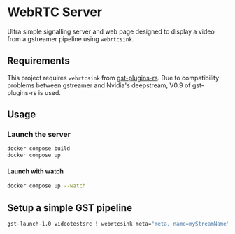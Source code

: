 # WebRTC Server

Ultra simple signalling server and web page designed to display a video from
a gstreamer pipeline using `webrtcsink`.

## Requirements

This project requires `webrtcsink` from [gst-plugins-rs](https://gitlab.freedesktop.org/gstreamer/gst-plugins-rs). Due to compatibility problems between gstreamer and Nvidia's deepstream, V0.9 of gst-plugins-rs is used.

## Usage

### Launch the server

```sh
docker compose build
docker compose up
```

#### Launch with watch

```sh
docker compose up --watch
```

## Setup a simple GST pipeline

```sh
gst-launch-1.0 videotestsrc ! webrtcsink meta="meta, name=myStreamName"
```



